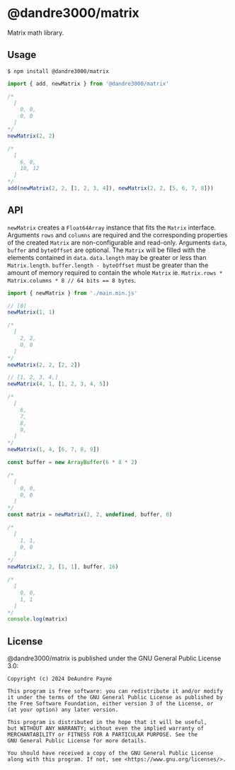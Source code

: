 # @dandre3000/matrix
Matrix math library.

## Usage
`$ npm install @dandre3000/matrix`

```js
import { add, newMatrix } from '@dandre3000/matrix'

/*
  [
    0, 0,
    0, 0
  ]
*/
newMatrix(2, 2)

/*
  [
    6, 8,
    10, 12
  ]
*/
add(newMatrix(2, 2, [1, 2, 3, 4]), newMatrix(2, 2, [5, 6, 7, 8]))
```

## API
`newMatrix` creates a `Float64Array` instance that fits the `Matrix` interface. Arguments `rows` and `columns` are required and the corresponding properties of the created `Matrix` are non-configurable and read-only.
Arguments `data`, `buffer` and `byteOffset` are optional. The `Matrix` will be filled with the elements contained in `data`.
`data.length` may be greater or less than `Matrix.length`. `buffer.length - byteOffset` must be greater than the amount of memory required to contain the whole `Matrix` ie. `Matrix.rows * Matrix.columns * 8 // 64 bits == 8 bytes`.
```js
import { newMatrix } from './main.min.js'

// [0]
newMatrix(1, 1)

/*
  [
    2, 2,
    0, 0
  ]
*/
newMatrix(2, 2, [2, 2])

// [1, 2, 3, 4,]
newMatrix(4, 1, [1, 2, 3, 4, 5])

/*
  [
    6,
    7,
    8,
    9,
  ]
*/
newMatrix(1, 4, [6, 7, 8, 9])

const buffer = new ArrayBuffer(6 * 8 * 2)

/*
  [
    0, 0,
    0, 0
  ]
*/
const matrix = newMatrix(2, 2, undefined, buffer, 0)

/*
  [
    1, 1,
    0, 0
  ]
*/
newMatrix(2, 2, [1, 1], buffer, 16)

/*
  [
    0, 0,
    1, 1
  ]
*/
console.log(matrix)
```

## License
@dandre3000/matrix is published under the GNU General Public License 3.0:

```
Copyright (c) 2024 DeAundre Payne

This program is free software: you can redistribute it and/or modify
it under the terms of the GNU General Public License as published by
the Free Software Foundation, either version 3 of the License, or
(at your option) any later version.

This program is distributed in the hope that it will be useful,
but WITHOUT ANY WARRANTY; without even the implied warranty of
MERCHANTABILITY or FITNESS FOR A PARTICULAR PURPOSE. See the
GNU General Public License for more details.

You should have received a copy of the GNU General Public License
along with this program. If not, see <https://www.gnu.org/licenses/>.
```
